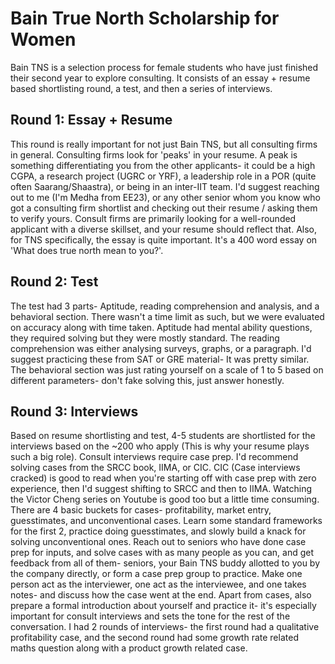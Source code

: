 
# Bain True North Scholarship for Women

Bain TNS is a selection process for female students who have just finished their second year to explore consulting. It consists of an essay + resume based shortlisting round, a test, and then a series of interviews.

## Round 1: Essay + Resume
This round is really important for not just Bain TNS, but all consulting firms in general. Consulting firms look for 'peaks' in your resume. A peak is something differentiating you from the other applicants- it could be a high CGPA, a research project (UGRC or YRF), a leadership role in a POR (quite often Saarang/Shaastra), or being in an inter-IIT team. I'd suggest reaching out to me (I'm Medha from EE23), or any other senior whom you know who got a consulting firm shortlist and checking out their resume / asking them to verify yours. Consult firms are primarily looking for a well-rounded applicant with a diverse skillset, and your resume should reflect that. Also, for TNS specifically, the essay is quite important. It's a 400 word essay on 'What does true north mean to you?'.

## Round 2: Test
The test had 3 parts- Aptitude, reading comprehension and analysis, and a behavioral section. There wasn't a time limit as such, but we were evaluated on accuracy along with time taken. Aptitude had mental ability questions, they required solving but they were mostly standard. The reading comprehension was either analysing surveys, graphs, or a paragraph. I'd suggest practicing these from SAT or GRE material- It was pretty similar. The behavioral section was just rating yourself on a scale of 1 to 5 based on different parameters- don't fake solving this, just answer honestly.

## Round 3: Interviews
Based on resume shortlisting and test, 4-5 students are shortlisted for the interviews based on the ~200 who apply (This is why your resume plays such a big role). Consult interviews require case prep. I'd recommend solving cases from the SRCC book, IIMA, or CIC. CIC (Case interviews cracked) is good to read when you're starting off with case prep with zero experience, then I'd suggest shifting to SRCC and then to IIMA. Watching the Victor Cheng series on Youtube is good too but a little time consuming.
There are 4 basic buckets for cases- profitability, market entry, guesstimates, and unconventional cases. Learn some standard frameworks for the first 2, practice doing guesstimates, and slowly build a knack for solving unconventional ones. Reach out to seniors who have done case prep for inputs, and solve cases with as many people as you can, and get feedback from all of them- seniors, your Bain TNS buddy allotted to you by the company directly, or form a case prep group to practice. Make one person act as the interviewer, one act as the interviewee, and one takes notes- and discuss how the case went at the end. Apart from cases, also prepare a formal introduction about yourself and practice it- it's especially important for consult interviews and sets the tone for the rest of the conversation. I had 2 rounds of interviews- the first round had a qualitative profitability case, and the second round had some growth rate related maths question along with a product growth related case.
